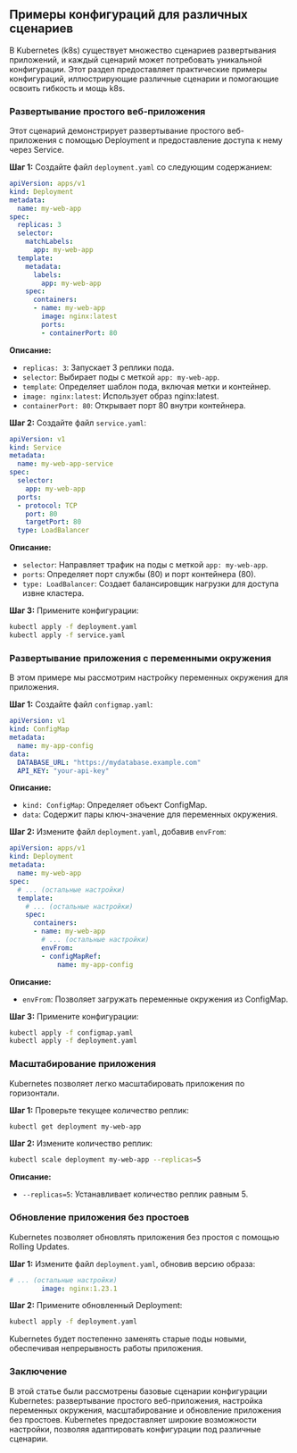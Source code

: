 ## Примеры конфигураций для различных сценариев

В Kubernetes (k8s) существует множество сценариев развертывания приложений, и каждый сценарий может потребовать уникальной конфигурации. Этот раздел предоставляет практические примеры конфигураций, иллюстрирующие различные сценарии и помогающие освоить гибкость и мощь k8s.

### Развертывание простого веб-приложения

Этот сценарий демонстрирует развертывание простого веб-приложения с помощью Deployment и предоставление доступа к нему через Service.

**Шаг 1:** Создайте файл `deployment.yaml` со следующим содержанием:

```yaml
apiVersion: apps/v1
kind: Deployment
metadata:
  name: my-web-app
spec:
  replicas: 3
  selector:
    matchLabels:
      app: my-web-app
  template:
    metadata:
      labels:
        app: my-web-app
    spec:
      containers:
      - name: my-web-app
        image: nginx:latest
        ports:
        - containerPort: 80
```

**Описание:**

* `replicas: 3`: Запускает 3 реплики пода.
* `selector`: Выбирает поды с меткой `app: my-web-app`.
* `template`: Определяет шаблон пода, включая метки и контейнер.
* `image: nginx:latest`: Использует образ nginx:latest.
* `containerPort: 80`:  Открывает порт 80 внутри контейнера.

**Шаг 2:** Создайте файл `service.yaml`:

```yaml
apiVersion: v1
kind: Service
metadata:
  name: my-web-app-service
spec:
  selector:
    app: my-web-app
  ports:
  - protocol: TCP
    port: 80
    targetPort: 80
  type: LoadBalancer
```

**Описание:**

* `selector`: Направляет трафик на поды с меткой `app: my-web-app`.
* `ports`: Определяет порт службы (80) и порт контейнера (80).
* `type: LoadBalancer`:  Создает балансировщик нагрузки для доступа извне кластера.

**Шаг 3:** Примените конфигурации:

```bash
kubectl apply -f deployment.yaml
kubectl apply -f service.yaml
```

### Развертывание приложения с переменными окружения

В этом примере мы рассмотрим настройку переменных окружения для приложения.

**Шаг 1:** Создайте файл `configmap.yaml`:

```yaml
apiVersion: v1
kind: ConfigMap
metadata:
  name: my-app-config
data:
  DATABASE_URL: "https://mydatabase.example.com"
  API_KEY: "your-api-key"
```

**Описание:**

* `kind: ConfigMap`: Определяет объект ConfigMap.
* `data`: Содержит пары ключ-значение для переменных окружения.

**Шаг 2:** Измените файл `deployment.yaml`, добавив `envFrom`:

```yaml
apiVersion: apps/v1
kind: Deployment
metadata:
  name: my-web-app
spec:
  # ... (остальные настройки)
  template:
    # ... (остальные настройки)
    spec:
      containers:
      - name: my-web-app
        # ... (остальные настройки)
        envFrom:
        - configMapRef:
            name: my-app-config
```

**Описание:**

* `envFrom`: Позволяет загружать переменные окружения из ConfigMap.

**Шаг 3:** Примените конфигурации:

```bash
kubectl apply -f configmap.yaml
kubectl apply -f deployment.yaml
```

### Масштабирование приложения

Kubernetes позволяет легко масштабировать приложения по горизонтали.

**Шаг 1:** Проверьте текущее количество реплик:

```bash
kubectl get deployment my-web-app
```

**Шаг 2:**  Измените количество реплик:

```bash
kubectl scale deployment my-web-app --replicas=5
```

**Описание:**

* `--replicas=5`: Устанавливает количество реплик равным 5.

### Обновление приложения без простоев

Kubernetes позволяет обновлять приложения без простоя с помощью Rolling Updates.

**Шаг 1:** Измените файл `deployment.yaml`, обновив версию образа:

```yaml
# ... (остальные настройки)
        image: nginx:1.23.1
```

**Шаг 2:** Примените обновленный Deployment:

```bash
kubectl apply -f deployment.yaml
```

Kubernetes будет постепенно заменять старые поды новыми, обеспечивая непрерывность работы приложения.

### Заключение

В этой статье были рассмотрены базовые сценарии конфигурации Kubernetes: развертывание простого веб-приложения, настройка переменных окружения, масштабирование и обновление приложения без простоев. Kubernetes предоставляет широкие возможности настройки, позволяя адаптировать конфигурации под различные сценарии.
